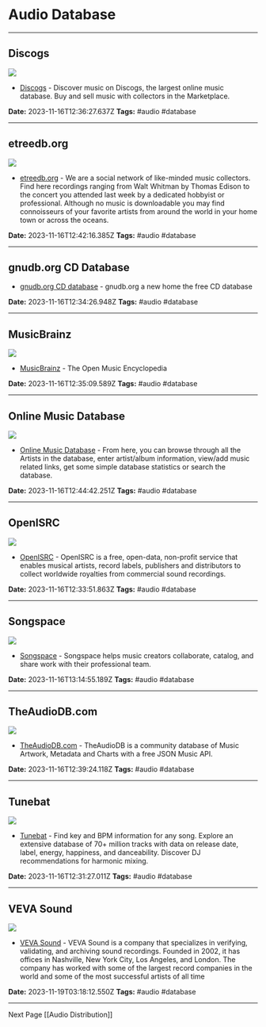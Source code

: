 # Audio Database

---

## Discogs

![](https://content.discogs.com/media/R-28884-1129555367-300x300.jpg)

- [Discogs](https://www.discogs.com/) - Discover music on Discogs, the largest online music database. Buy and sell music with collectors in the Marketplace.

**Date:** 2023-11-16T12:36:27.637Z
**Tags:** #audio #database

---

## etreedb.org

![](https://media.etreedb.org/images/logo-300x300.png)

- [etreedb.org](https://etreedb.org/) - We are a social network of like-minded music collectors. Find here recordings ranging from Walt Whitman by Thomas Edison to the concert you attended last week by a dedicated hobbyist or professional. Although no music is downloadable you may find connoisseurs of your favorite artists from around the world in your home town or across the oceans.

**Date:** 2023-11-16T12:42:16.385Z
**Tags:** #audio #database

---

## gnudb.org CD Database

- [gnudb.org CD database](https://gnudb.org/index.php) - gnudb.org a new home the free CD database

**Date:** 2023-11-16T12:34:26.948Z
**Tags:** #audio #database

---

## MusicBrainz

![](https://archive.org/download/mbid-f3dcacc2-8986-41d7-8b76-932fc65d94d3/mbid-f3dcacc2-8986-41d7-8b76-932fc65d94d3-37260843245_thumb250.jpg)

- [MusicBrainz](https://musicbrainz.org/) - The Open Music Encyclopedia

**Date:** 2023-11-16T12:35:09.589Z
**Tags:** #audio #database

---

## Online Music Database

![](https://rdl.ink/render/http%3A%2F%2Fwww.onlinemusicdatabase.com%2F)

- [Online Music Database](http://www.onlinemusicdatabase.com/) - From here, you can browse through all the Artists in the database, enter artist/album information, view/add music related links, get some simple database statistics or search the database.

**Date:** 2023-11-16T12:44:42.251Z
**Tags:** #audio #database

---

## OpenISRC

![](https://rdl.ink/render/http%3A%2F%2Fopenisrc.org%2F)

- [OpenISRC](http://openisrc.org/) - OpenISRC is a free, open-data, non-profit service that enables musical artists, record labels, publishers and distributors to collect worldwide royalties from commercial sound recordings.

**Date:** 2023-11-16T12:33:51.863Z
**Tags:** #audio #database

---

## Songspace

![](https://rdl.ink/render/https%3A%2F%2Fsongspace.com%2F)

- [Songspace](https://songspace.com/) - Songspace helps music creators collaborate, catalog, and share work with their professional team.

**Date:** 2023-11-16T13:14:55.189Z
**Tags:** #audio #database

---

## TheAudioDB.com

![](https://www.theaudiodb.com/images/eq2.png)

- [TheAudioDB.com](https://www.theaudiodb.com/) - TheAudioDB is a community database of Music Artwork, Metadata and Charts with a free JSON Music API.

**Date:** 2023-11-16T12:39:24.118Z
**Tags:** #audio #database

---

## Tunebat

![](https://specterr.b-cdn.net/tunebat-icon.JPG)

- [Tunebat](https://tunebat.com/) - Find key and BPM information for any song. Explore an extensive database
 of 70+ million tracks with data on release date, label, energy, happiness, and danceability.
 Discover DJ recommendations for harmonic mixing.

**Date:** 2023-11-16T12:31:27.011Z
**Tags:** #audio #database

---

## VEVA Sound

![](http://static1.squarespace.com/static/5d1bfe2dee8f720001db3770/t/623a4982328faf0b04ed1bd1/1647987074912/VS-Lockup-Horizontal-Black-Flat.jpg?format=1500w)

- [VEVA Sound](https://vevasound.com/) - VEVA Sound is a company that specializes in verifying, validating, and archiving sound recordings. Founded in 2002, it has offices in Nashville, New York City, Los Angeles, and London. The company has worked with some of the largest record companies in the world and some of the most successful artists of all time

**Date:** 2023-11-19T03:18:12.550Z
**Tags:** #audio #database

---

Next Page [[Audio Distribution]]
